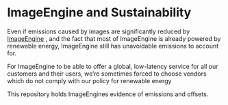 # ImageEngine and Sustainability


Even if emissions caused by images are significantly reduced by [ImageEngine](https://imageengine.io) , and the fact that most of ImageEngine is already powered by renewable energy, ImageEngine still has unavoidable emissions to account for.

For ImageEngine to be able to offer a global, low-latency service for all our customers and their users, we’re sometimes forced to choose vendors which do not comply with our policy for renewable energy

This repository holds ImageEngines evidence of emissions and offsets.

